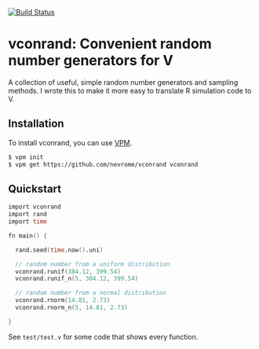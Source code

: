 [![Build Status](https://www.travis-ci.org/nevrome/vconrand.svg?branch=master)](https://www.travis-ci.org/nevrome/vconrand)

# vconrand: Convenient random number generators for V
A collection of useful, simple random number generators and sampling methods. I wrote this to make it more easy to translate R simulation code to V.

## Installation
To install vconrand, you can use [VPM](https://github.com/yue-best-practices/vpm).

```bash
$ vpm init
$ vpm get https://github.com/nevrome/vconrand vconrand
```

## Quickstart

```v
import vconrand
import rand
import time

fn main() {

  rand.seed(time.now().uni)

  // random number from a uniform distribution
  vconrand.runif(384.12, 399.54)
  vconrand.runif_n(5, 384.12, 399.54)

  // random number from a normal distribution
  vconrand.rnorm(14.81, 2.73)
  vconrand.rnorm_n(5, 14.81, 2.73)

}
```

See `test/test.v` for some code that shows every function.
